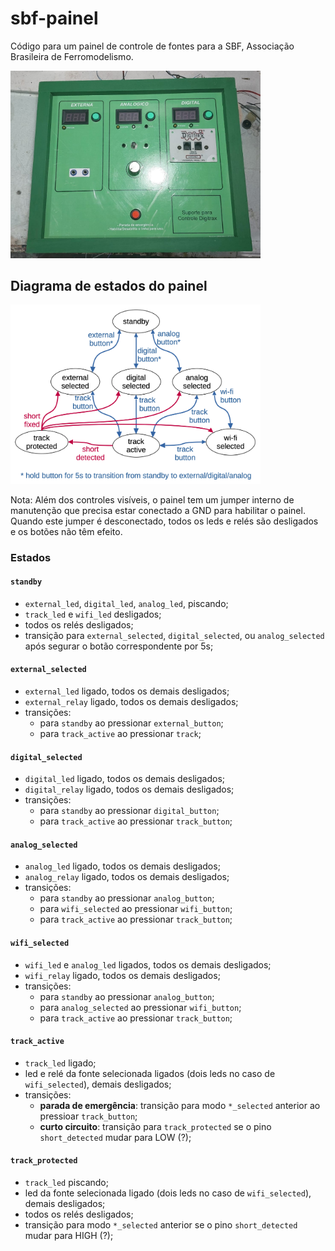 # sbf-painel

Código para um painel de controle de fontes para a SBF, Associação Brasileira de Ferromodelismo.

<img src="sbf-painel-frente.jpg" width="400"/>

## Diagrama de estados do painel

<img src="panel-states.png" width="400"/>

Nota: Além dos controles visíveis,
o painel tem um jumper interno de manutenção que precisa estar conectado a GND para habilitar o painel.
Quando este jumper é desconectado, todos os leds e relés são desligados
e os botões não têm efeito.

### Estados

#### `standby`

* `external_led`, `digital_led`, `analog_led`, piscando;
* `track_led` e `wifi_led` desligados;
* todos os relés desligados;
* transição para `external_selected`, `digital_selected`, ou `analog_selected` após segurar o botão correspondente por 5s;

#### `external_selected`

* `external_led` ligado, todos os demais desligados;
* `external_relay` ligado, todos os demais desligados;
* transições:
  * para `standby` ao pressionar `external_button`;
  * para `track_active` ao pressionar `track`;

#### `digital_selected`

* `digital_led` ligado, todos os demais desligados;
* `digital_relay` ligado, todos os demais desligados;
* transições:
  * para `standby` ao pressionar `digital_button`;
  * para `track_active` ao pressionar `track_button`;

#### `analog_selected`

* `analog_led` ligado, todos os demais desligados;
* `analog_relay` ligado, todos os demais desligados;
* transições:
  * para `standby` ao pressionar `analog_button`;
  * para `wifi_selected` ao pressionar `wifi_button`;
  * para `track_active` ao pressionar `track_button`;

#### `wifi_selected`

* `wifi_led` e `analog_led` ligados, todos os demais desligados;
* `wifi_relay` ligado, todos os demais desligados;
* transições:
  * para `standby` ao pressionar `analog_button`;
  * para `analog_selected` ao pressionar `wifi_button`;
  * para `track_active` ao pressionar `track_button`;

#### `track_active`

* `track_led` ligado;
* led e relé da fonte selecionada ligados (dois leds no caso de `wifi_selected`), demais desligados;
* transições:
  * **parada de emergência**: transição para modo `*_selected` anterior ao pressioar `track_button`;
  * **curto circuito**: transição para `track_protected` se o pino `short_detected` mudar para LOW (?);

#### `track_protected`

* `track_led` piscando;
* led da fonte selecionada ligado (dois leds no caso de `wifi_selected`), demais desligados;
* todos os relés desligados;
* transição para modo `*_selected` anterior se o pino `short_detected` mudar para HIGH (?);
